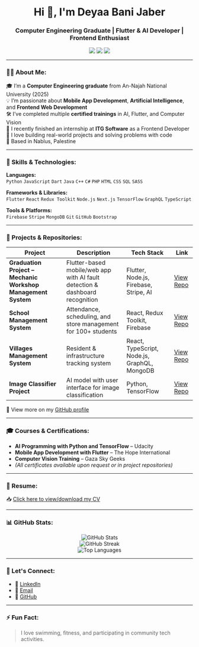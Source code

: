 <h1 align="center">Hi 👋, I'm Deyaa Bani Jaber</h1>
<h3 align="center">Computer Engineering Graduate | Flutter & AI Developer | Frontend Enthusiast</h3>

<p align="center">
  <a href="mailto:deyaanoor3@gmail.com"><img src="https://img.shields.io/badge/Email-deyaanoor3@gmail.com-red?style=flat-square&logo=gmail"></a>
  <a href="https://www.linkedin.com/in/deyaa-bani-jaber"><img src="https://img.shields.io/badge/LinkedIn-Deyaa_Bani_Jaber-blue?style=flat-square&logo=linkedin"></a>
  <a href="https://github.com/deyaa-Bani-Jaber"><img src="https://img.shields.io/github/followers/deyaa-Bani-Jaber?label=GitHub&style=flat-square&logo=github"></a>
</p>

---

### 👨‍💻 About Me:

🎓 I’m a **Computer Engineering graduate** from An-Najah National University (2025)  
💡 I’m passionate about **Mobile App Development**, **Artificial Intelligence**, and **Frontend Web Development**  
🛠️ I’ve completed multiple **certified trainings** in AI, Flutter, and Computer Vision  
💼 I recently finished an internship at **ITG Software** as a Frontend Developer  
🚀 I love building real-world projects and solving problems with code  
📍 Based in Nablus, Palestine

---

### 🧠 Skills & Technologies:

**Languages:**  
`Python` `JavaScript` `Dart` `Java` `C++` `C#` `PHP` `HTML` `CSS` `SQL` `SASS`

**Frameworks & Libraries:**  
`Flutter` `React` `Redux Toolkit` `Node.js` `Next.js` `TensorFlow` `GraphQL` `TypeScript`

**Tools & Platforms:**  
`Firebase` `Stripe` `MongoDB` `Git` `GitHub` `Bootstrap`

---

### 🚀 Projects & Repositories:

| Project | Description | Tech Stack | Link |
|--------|-------------|------------|------|
| **Graduation Project – Mechanic Workshop Management System** | Flutter-based mobile/web app with AI fault detection & dashboard recognition | Flutter, Node.js, Firebase, Stripe, AI | [View Repo](https://github.com/deyaa-Bani-Jaber/Graduation-Project) |
| **School Management System** | Attendance, scheduling, and store management for 100+ students | React, Redux Toolkit, Firebase | [View Repo](https://github.com/deyaa-Bani-Jaber/School-Management-System) |
| **Villages Management System** | Resident & infrastructure tracking system | React, TypeScript, Node.js, GraphQL, MongoDB | [View Repo](https://github.com/deyaa-Bani-Jaber/Villages-Management-System) |
| **Image Classifier Project** | AI model with user interface for image classification | Python, TensorFlow | [View Repo](https://github.com/deyaa-Bani-Jaber/Image-Classifier-Project) |

🔗 View more on my [GitHub profile](https://github.com/deyaa-Bani-Jaber)

---

### 🎓 Courses & Certifications:

- **AI Programming with Python and TensorFlow** – Udacity  
- **Mobile App Development with Flutter** – The Hope International  
- **Computer Vision Training** – Gaza Sky Geeks  
- *(All certificates available upon request or in project repositories)*

---

### 📄 Resume:

📥 [Click here to view/download my CV](https://drive.google.com/file/d/1BVOoIJl63ANrJQWyLOLQoks_9zgu-NZR/view?usp=drive_link)

---

### 📊 GitHub Stats:

<p align="center">
  <img src="https://github-readme-stats.vercel.app/api?username=deyaa-Bani-Jaber&show_icons=true&theme=radical" alt="GitHub Stats" />
  <br/>
  <img src="https://github-readme-streak-stats.herokuapp.com/?user=deyaa-Bani-Jaber&theme=radical" alt="GitHub Streak" />
  <br/>
  <img src="https://github-readme-stats.vercel.app/api/top-langs/?username=deyaa-Bani-Jaber&layout=compact&theme=radical" alt="Top Languages" />
</p>

---

### 🤝 Let's Connect:

- 💼 [LinkedIn](https://www.linkedin.com/in/deyaa-banijaber)  
- 📧 [Email](mailto:deyaanoor3@gmail.com)  
- 🧠 [GitHub](https://github.com/Deyaanoor)  

---

### ⚡ Fun Fact:
> I love swimming, fitness, and participating in community tech activities.
